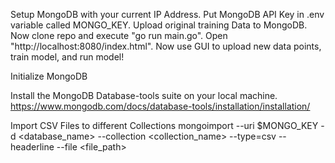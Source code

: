 Setup MongoDB with your current IP Address. Put MongoDB API Key in .env variable called MONGO_KEY. Upload original training Data to MongoDB. Now clone repo and execute "go run main.go". Open "http://localhost:8080/index.html". Now use GUI to upload new data points, train model, and run model!



Initialize MongoDB

Install the MongoDB Database-tools suite on your local machine.
https://www.mongodb.com/docs/database-tools/installation/installation/


Import CSV Files to different Collections
mongoimport --uri $MONGO_KEY -d <database_name> --collection <collection_name> --type=csv --headerline --file <file_path>